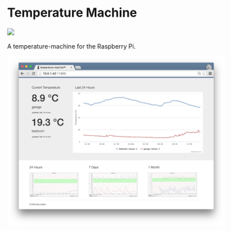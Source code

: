 
# Temperature Machine 

![](https://travis-ci.org/tobyweston/temperature-machine.svg?branch=master)

A temperature-machine for the Raspberry Pi. 

![](temperature-machine.png)


